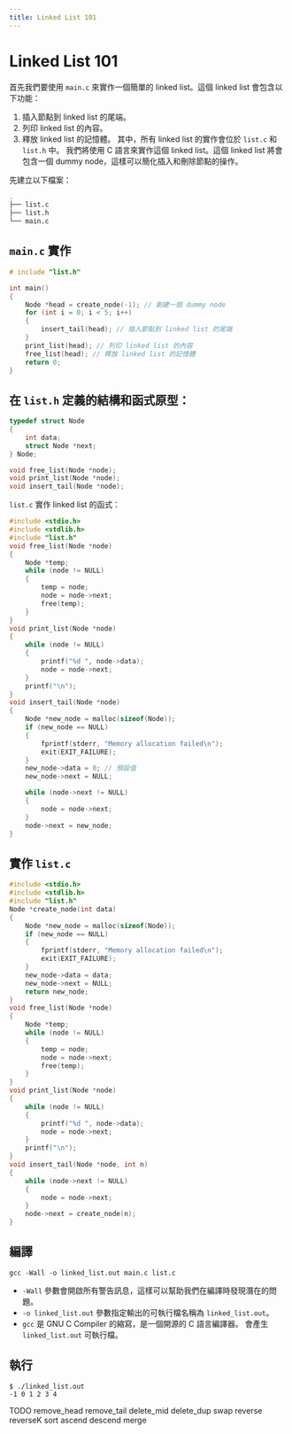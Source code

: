 ```yaml
---
title: Linked List 101
---
```

# Linked List 101

首先我們要使用 `main.c` 來實作一個簡單的 linked list。這個 linked list 會包含以下功能：
1. 插入節點到 linked list 的尾端。
2. 列印 linked list 的內容。
3. 釋放 linked list 的記憶體。
其中，所有 linked list 的實作會位於 `list.c` 和 `list.h` 中。
我們將使用 C 語言來實作這個 linked list。這個 linked list 將會包含一個 dummy node，這樣可以簡化插入和刪除節點的操作。

先建立以下檔案：

```bash
.
├── list.c
├── list.h
└── main.c
```

## `main.c` 實作
```c
# include "list.h"

int main()
{
    Node *head = create_node(-1); // 創建一個 dummy node
    for (int i = 0; i < 5; i++)
    {
        insert_tail(head); // 插入節點到 linked list 的尾端
    }
    print_list(head); // 列印 linked list 的內容
    free_list(head); // 釋放 linked list 的記憶體
    return 0;
}
```

## 在 `list.h` 定義的結構和函式原型：

```c
typedef struct Node
{
    int data;
    struct Node *next;
} Node;

void free_list(Node *node);
void print_list(Node *node);
void insert_tail(Node *node);
```

`list.c` 實作 linked list 的函式：

```c
#include <stdio.h>
#include <stdlib.h>
#include "list.h"
void free_list(Node *node)
{
    Node *temp;
    while (node != NULL)
    {
        temp = node;
        node = node->next;
        free(temp);
    }
}
void print_list(Node *node)
{
    while (node != NULL)
    {
        printf("%d ", node->data);
        node = node->next;
    }
    printf("\n");
}
void insert_tail(Node *node)
{
    Node *new_node = malloc(sizeof(Node));
    if (new_node == NULL)
    {
        fprintf(stderr, "Memory allocation failed\n");
        exit(EXIT_FAILURE);
    }
    new_node->data = 0; // 預設值
    new_node->next = NULL;

    while (node->next != NULL)
    {
        node = node->next;
    }
    node->next = new_node;
}
```
## 實作 `list.c`

```c
#include <stdio.h>
#include <stdlib.h>
#include "list.h"
Node *create_node(int data)
{
    Node *new_node = malloc(sizeof(Node));
    if (new_node == NULL)
    {
        fprintf(stderr, "Memory allocation failed\n");
        exit(EXIT_FAILURE);
    }
    new_node->data = data;
    new_node->next = NULL;
    return new_node;
}
void free_list(Node *node)
{
    Node *temp;
    while (node != NULL)
    {
        temp = node;
        node = node->next;
        free(temp);
    }
}
void print_list(Node *node)
{
    while (node != NULL)
    {
        printf("%d ", node->data);
        node = node->next;
    }
    printf("\n");
}
void insert_tail(Node *node, int n)
{
    while (node->next != NULL)
    {
        node = node->next;
    }
    node->next = create_node(n);
}
```

## 編譯
```
gcc -Wall -o linked_list.out main.c list.c 
```
- `-Wall` 參數會開啟所有警告訊息，這樣可以幫助我們在編譯時發現潛在的問題。
- `-o linked_list.out` 參數指定輸出的可執行檔名稱為 `linked_list.out`。
- `gcc` 是 GNU C Compiler 的縮寫，是一個開源的 C 語言編譯器。
會產生 `linked_list.out` 可執行檔。

## 執行
```
$ ./linked_list.out 
-1 0 1 2 3 4 
```

TODO
remove_head
remove_tail
delete_mid
delete_dup
swap
reverse
reverseK
sort
ascend
descend
merge